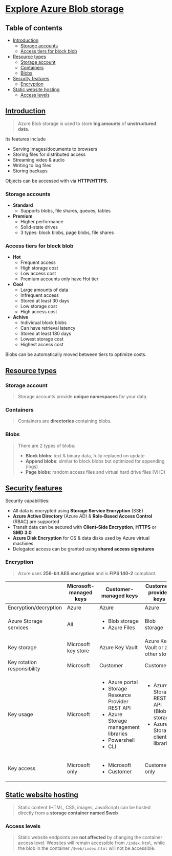 # [Explore Azure Blob storage](https://learn.microsoft.com/en-us/training/modules/explore-azure-blob-storage/) <!-- omit in toc -->

## Table of contents <!-- omit in toc -->

- [Introduction](#introduction)
  - [Storage accounts](#storage-accounts)
  - [Access tiers for block blob](#access-tiers-for-block-blob)
- [Resource types](#resource-types)
  - [Storage account](#storage-account)
  - [Containers](#containers)
  - [Blobs](#blobs)
- [Security features](#security-features)
  - [Encryption](#encryption)
- [Static website hosting](#static-website-hosting)
  - [Access levels](#access-levels)

## [Introduction](https://learn.microsoft.com/en-us/training/modules/explore-azure-blob-storage/2-blob-storage-overview)

> Azure Blob storage is used to store **big amounts** of **unstructured data**.

Its features include

- Serving images/documents to browsers
- Storing files for distributed access
- Streaming video & audio
- Writing to log files
- Storing backups

Objects can be accessed with via **HTTP/HTTPS**.

### Storage accounts

- **Standard**
  - Supports blobs, file shares, queues, tables
- **Premium**
  - Higher performance
  - Solid-state drives
  - 3 types: block blobs, page blobs, file shares

### Access tiers for block blob

- **Hot**
  - Frequent access
  - High storage cost
  - Low access cost
  - Premium accounts only have Hot tier
- **Cool**
  - Large amounts of data
  - Infrequent access
  - Stored at least 30 days
  - Low storage cost
  - High access cost
- **Achive**
  - Individual block blobs
  - Can have retrieval latency
  - Stored at least 180 days
  - Lowest storage cost
  - Highest access cost

Blobs can be automatically moved between tiers to optimize costs.

## [Resource types](https://learn.microsoft.com/en-us/training/modules/explore-azure-blob-storage/3-blob-storage-resources)

### Storage account

> Storage accounts provide **unique namespaces** for your data.

### Containers

> Containers are **directories** containing blobs.

### Blobs

> There are 2 types of blobs:
>
> - **Block blobs**: text & binary data, fully replaced on update
> - **Append blobs**: similar to block blobs but optimized for appending (logs)
> - **Page blobs**: random access files and virtual hard drive files (VHD)

## [Security features](https://learn.microsoft.com/en-us/training/modules/explore-azure-blob-storage/4-blob-storage-security)

Security capabilities:

- All data is encrypted using **Storage Service Encryption** (SSE)
- **Azure Active Directory** (Azure AD) & **Role-Based Access Control** (RBAC) are supported
- Transit data can be secured with **Client-Side Encryption**, **HTTPS** or **SMD 3.0**
- **Azure Disk Encryption** for OS & data disks used by Azure virtual machines
- Delegated access can be granted using **shared access signatures**

### Encryption

> Azure uses **256-bit AES encryption** and is **FIPS 140-2** compliant.

|                             | Microsoft-managed keys | Customer-managed keys                                                                                                                                | Customer-provided keys                                                                         |
| --------------------------- | ---------------------- | ---------------------------------------------------------------------------------------------------------------------------------------------------- | ---------------------------------------------------------------------------------------------- |
| Encryption/decryption       | Azure                  | Azure                                                                                                                                                | Azure                                                                                          |
| Azure Storage services      | All                    | <ul><li>Blob storage</li><li>Azure Files</li></ul>                                                                                                   | Blob storage                                                                                   |
| Key storage                 | Microsoft key store    | Azure Key Vault                                                                                                                                      | Azure Key Vault or any other store                                                             |
| Key rotation responsibility | Microsoft              | Customer                                                                                                                                             | Customer                                                                                       |
| Key usage                   | Microsoft              | <ul><li>Azure portal</li><li> Storage Resource Provider REST API</li><li>Azure Storage management libraries</li><li>Powershell</li><li>CLI</li></ul> | <ul><li>Azure Storage REST API (Blob storage)</li><li>Azure Storage client libraries</li></ul> |
| Key access                  | Microsoft only         | <ul><li>Microsoft</li><li>Customer</li></ul>                                                                                                         | Customer only                                                                                  |

## [Static website hosting](https://learn.microsoft.com/en-us/training/modules/explore-azure-blob-storage/5-blob-storage-static-website)

> Static content (HTML, CSS, images, JavaScript) can be hosted directly from a **storage container named $web**

### Access levels

> Static website endpoints are **not affected** by changing the container access level. Websites will remain accessible from `/index.html`, while the blob in the container `/$web/index.html` will not be accessible.
